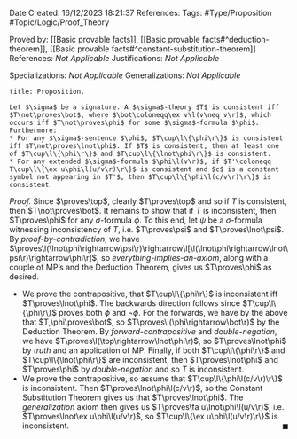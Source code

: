 <div class="topSpace"></div>

Date Created: 16/12/2023 18:21:37
References:
Tags: #Type/Proposition #Topic/Logic/Proof_Theory

Proved by: [[Basic provable facts]], [[Basic provable facts#^deduction-theorem]], [[Basic provable facts#^constant-substitution-theorem]]
References: <i>Not Applicable</i>
Justifications: <i>Not Applicable</i>

Specializations: <i>Not Applicable</i>
Generalizations: <i>Not Applicable</i>

``` ad-Proposition
title: Proposition.

Let $\sigma$ be a signature. A $\sigma$-theory $T$ is consistent iff $T\not\proves\bot$, where $\bot\coloneqq\ex v\l(v\neq v\r)$, which occurs iff $T\not\proves\phi$ for some $\sigma$-formula $\phi$. Furthermore:
* For any $\sigma$-sentence $\phi$, $T\cup\l\{\phi\r\}$ is consistent iff $T\not\proves\lnot\phi$. If $T$ is consistent, then at least one of $T\cup\l\{\phi\r\}$ and $T\cup\l\{\lnot\phi\r\}$ is consistent.
* For any extended $\sigma$-formula $\phi\l(v\r)$, if $T'\coloneqq T\cup\l\{\ex u\phi\l(u/v\r)\r\}$ is consistent and $c$ is a constant symbol not appearing in $T'$, then $T\cup\l\{\phi\l(c/v\r)\r\}$ is consistent.

```

<i>Proof.</i> Since $\proves\top$, clearly $T\proves\top$ and so if $T$ is consistent, then $T\not\proves\bot$. It remains to show that if $T$ is inconsistent, then $T\proves\phi$ for any $\sigma$-formula $\phi$. To this end, let $\psi$ be a $\sigma$-formula witnessing inconsistency of $T$, i.e. $T\proves\psi$ and $T\proves\lnot\psi$. By <i>proof-by-contradiction</i>, we have $\proves\l(\lnot\phi\rightarrow\psi\r)\rightarrow\l[\l(\lnot\phi\rightarrow\lnot\psi\r)\rightarrow\phi\r]$, so <i>everything-implies-an-axiom</i>, along with a couple of MP’s and the Deduction Theorem, gives us $T\proves\phi$ as desired.
* We prove the contrapositive, that $T\cup\l\{\phi\r\}$ is inconsistent iff $T\proves\lnot\phi$. The backwards direction follows since $T\cup\l\{\phi\r\}$ proves both $\phi$ and $\lnot\phi$. For the forwards, we have by the above that $T,\phi\proves\bot$, so $T\proves\l(\phi\rightarrow\bot\r)$ by the Deduction Theorem. By <i>forward-contrapositive</i> and <i>double-negation</i>, we have $T\proves\l(\top\rightarrow\lnot\phi\r)$, so $T\proves\lnot\phi$ by <i>truth</i> and an application of MP. Finally, if both $T\cup\l\{\phi\r\}$ and $T\cup\l\{\lnot\phi\r\}$ are inconsistent, then $T\proves\lnot\phi$ and $T\proves\phi$ by <i>double-negation</i> and so $T$ is inconsistent.
* We prove the contrapositive, so assume that $T\cup\l\{\phi\l(c/v\r)\r\}$ is inconsistent. Then $T\proves\lnot\phi\l(c/v\r)$, so the Constant Substitution Theorem gives us that $T\proves\lnot\phi$. The <i>generalization</i> axiom then gives us $T\proves\fa u\lnot\phi\l(u/v\r)$, i.e. $T\proves\lnot\ex u\phi\l(u/v\r)$, so $T\cup\l\{\ex u\phi\l(u/v\r)\r\}$ is inconsistent.<span style="float:right;">$\blacksquare$</span>
